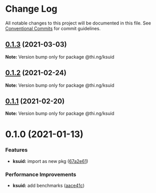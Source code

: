 # Change Log

All notable changes to this project will be documented in this file.
See [Conventional Commits](https://conventionalcommits.org) for commit guidelines.

## [0.1.3](https://github.com/thi-ng/umbrella/compare/@thi.ng/ksuid@0.1.2...@thi.ng/ksuid@0.1.3) (2021-03-03)

**Note:** Version bump only for package @thi.ng/ksuid





## [0.1.2](https://github.com/thi-ng/umbrella/compare/@thi.ng/ksuid@0.1.1...@thi.ng/ksuid@0.1.2) (2021-02-24)

**Note:** Version bump only for package @thi.ng/ksuid





## [0.1.1](https://github.com/thi-ng/umbrella/compare/@thi.ng/ksuid@0.1.0...@thi.ng/ksuid@0.1.1) (2021-02-20)

**Note:** Version bump only for package @thi.ng/ksuid





# 0.1.0 (2021-01-13)


### Features

* **ksuid:** import as new pkg ([67a2e61](https://github.com/thi-ng/umbrella/commit/67a2e611a52ecd8870b43848e95d457f63185428))


### Performance Improvements

* **ksuid:** add benchmarks ([aace41c](https://github.com/thi-ng/umbrella/commit/aace41ce8ec0864d38a27d9b0461b705e9e122dc))
